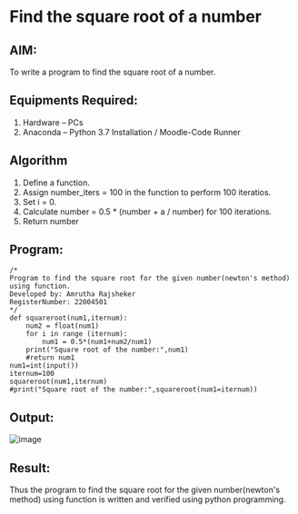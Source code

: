 # Find the square root of a number

## AIM:
To write a program to find the square root of a number.

## Equipments Required:
1. Hardware – PCs
2. Anaconda – Python 3.7 Installation / Moodle-Code Runner

## Algorithm
1. Define a function.
2. Assign number_iters = 100 in the function to perform 100 iteratios.
3. Set i = 0.
4. Calculate  number = 0.5 * (number + a / number) for 100 iterations.
5. Return number

## Program:
```
/*
Program to find the square root for the given number(newton's method) using function.
Developed by: Amrutha Rajsheker
RegisterNumber: 22004501  
*/
def squareroot(num1,iternum):
    num2 = float(num1)
    for i in range (iternum):
        num1 = 0.5*(num1+num2/num1)
    print("Square root of the number:",num1)
    #return num1
num1=int(input())
iternum=100
squareroot(num1,iternum)
#print("Square root of the number:",squareroot(num1=iternum))

```

## Output:
![image](https://user-images.githubusercontent.com/119475943/213846647-eb717511-bfef-48f2-857a-754d5d2db153.png)

## Result:
Thus the program to find the square root for the given number(newton's method) using function is written and verified using python programming.
